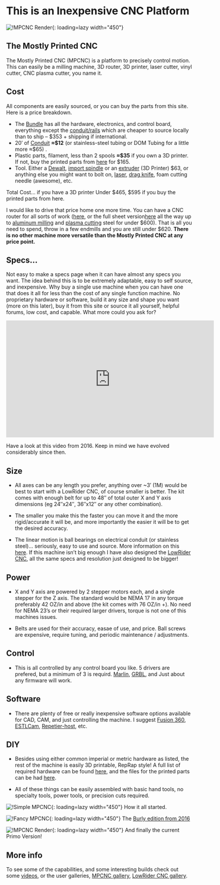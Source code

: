 # This is an Inexpensive CNC Platform
![!MPCNC Render](https://www.v1engineering.com/wp-content/uploads/2020/06/Primo-scaled.jpg){: loading=lazy width="450"}
 
## The Mostly Printed CNC

The Mostly Printed CNC (MPCNC) is a platform to precisely control motion. This can easily be a milling machine, 3D router, 3D printer, laser cutter, vinyl cutter, CNC plasma cutter, you name it.

## Cost

All components are easily sourced, or you can buy the parts from this site. Here is a price breakdown.

* The [Bundle](https://shop.v1engineering.com/collections/parts/products/mostly-printed-cnc-parts-bundle-primo-version) has all the hardware, electronics, and control board, everything except the [conduit/rails](https://docs.v1engineering.com/mpcnc/calculator/) which are cheaper to source locally than to ship – $353 + shipping if international.
* 20′ of [Conduit](https://docs.v1engineering.com/mpcnc/calculator/) **≈\$12** (or stainless-steel tubing or DOM Tubing for a little more ≈\$65) .
* Plastic parts, filament, less than 2 spools **≈\$35** if you own a 3D printer. If not, buy the printed parts from [here](https://shop.v1engineering.com/collections/parts) for $165.
* Tool. Either a [Dewalt](https://amzn.to/1MoBSQq), [import spindle](https://amzn.to/3dkKgl0) or an [extruder](https://amzn.to/37ZjygN) (3D Printer) $63, or anything else you might want to bolt on, [laser](https://amzn.to/37OcdQK), [drag knife](https://shop.v1engineering.com/collections/parts/products/drag-knife-vinyl-cutter), foam cutting needle (awesome), etc.

Total Cost… if you have a 3D printer Under $465, $595 if you buy the printed parts from here.


I would like to drive that price home one more time. You can have a CNC router for all sorts of work ([here](https://forum.v1engineering.com/tag/gallery-mpcnc), or the full sheet version[here](https://forum.v1engineering.com/tag/gallery-lowrider-cnc) all the way up to [aluminum milling](https://forum.v1engineering.com/t/lionkevs-aluminum-attempts/6047/101?u=vicious1) and [plasma cutting](https://forum.v1engineering.com/t/plasma-build/5662) steel for under $600). That is all you need to spend, throw in a few endmills and you are still under $620.  **There is no other machine more versatile than the Mostly Printed CNC at any price point.**


## Specs…

Not easy to make a specs page when it can have almost any specs you want. The idea behind this is to be extremely adaptable, easy to self source, and inexpensive. Why buy a single use machine when you can have one that does it all for less than the cost of any single function machine. No proprietary hardware or software, build it any size and shape you want (more on this later), buy it from this site or source it all yourself, helpful forums, low cost, and capable. What more could you ask for?

<iframe width="560" height="315" src="https://www.youtube.com/embed/qJfYTv88YvI"
  title="YouTube video player" frameborder="0" allow="accelerometer; autoplay;
  clipboard-write; encrypted-media; gyroscope; picture-in-picture" allowfullscreen></iframe>
  
Have a look at this video from 2016. Keep in mind we have evolved considerably since then.

 
## Size

- All axes can be any length you prefer, anything over ~3′ (1M) would be best to start with a LowRider CNC, of course smaller is better.  The kit comes with enough belt for up to 48″ of total outer X and Y axis dimensions (eg 24″x24″, 36″x12″ or any other combination).

- The smaller you make this the faster you can move it and the more rigid/accurate it will be, and more importantly the easier it will be to get the desired accuracy.

- The linear motion is ball bearings on electrical conduit (or stainless steel)… seriously, easy to use and source. More information on this [here](https://www.v1engineering.com/assembly/machine-size/). If this machine isn’t big enough I have also designed the [LowRider CNC](../lowrider/index.md), all the same specs and resolution just designed to be bigger!
 
## Power

- X and Y axis are powered by 2 stepper motors each, and a single stepper for the Z axis. The standard would be NEMA 17 in any torque preferably 42 OZ/in and above (the kit comes with 76 OZ/in +). No need for NEMA 23’s or their required larger drivers,  torque is not one of this machines issues.

- Belts are used for their accuracy, easae of use, and price. Ball screws are expensive, require tuning, and periodic maintenance / adjustments.

 
## Control

- This is all controlled by any control board you like. 5 drivers are prefered, but a minimum of 3 is requird. [Marlin](https://github.com/MarlinFirmware/Marlin), [GRBL](https://github.com/grbl/grbl), and Just about any firmware will work.

 
## Software

- There are plenty of free or really inexpensive software options available for CAD, CAM, and just controlling the machine. I suggest [Fusion 360](http://www.autodesk.com/products/fusion-360/overview), [ESTLCam](http://www.estlcam.com/), [Repetier-host](http://www.repetier.com/), etc.

 
## DIY

- Besides using either common imperial or metric hardware as listed, the rest of the machine is easily 3D
    printable, RepRap style! A full list of required hardware can be found [here](PParts.md#hardware), and the files for the printed
    parts can be had [here](PParts.md).

- All of these things can be easily assembled with basic hand tools, no specialty tools, power tools, or precision cuts required.

![!Simple MPCNC](https://www.v1engineering.com/wp-content/uploads/2015/07/IMG_20150802_16352001.jpg){: loading=lazy width="450"}
How it all started.

![!Fancy MPCNC](https://www.v1engineering.com/wp-content/uploads/2018/04/IMG_20180409_184626.jpg){: loading=lazy width="450"}
The [Burly edition from 2016](https://forum.v1engineering.com/t/red-black-and-wheels/7303)

![!MPCNC Render](https://www.v1engineering.com/wp-content/uploads/2020/06/Primo-scaled.jpg){: loading=lazy width="450"}
And finally the current Primo Version!

## More info

To see some of the capabilities, and some interesting builds check out some [videos](https://www.v1engineering.com/videos/), or the user galleries, [MPCNC gallery](https://forum.v1engineering.com/tag/gallery-mpcnc), [LowRider CNC gallery](https://forum.v1engineering.com/tag/gallery-lowrider-cnc).
